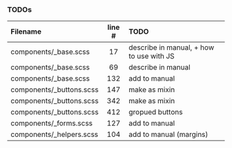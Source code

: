 ### TODOs
| Filename | line # | TODO
|:------|:------:|:------
| components/_base.scss | 17 | describe in manual, + how to use with JS
| components/_base.scss | 69 | describe in manual
| components/_base.scss | 132 | add to manual
| components/_buttons.scss | 147 | make as mixin
| components/_buttons.scss | 342 | make as mixin
| components/_buttons.scss | 412 | gropued buttons
| components/_forms.scss | 127 | add to manual
| components/_helpers.scss | 104 | add to manual (margins)